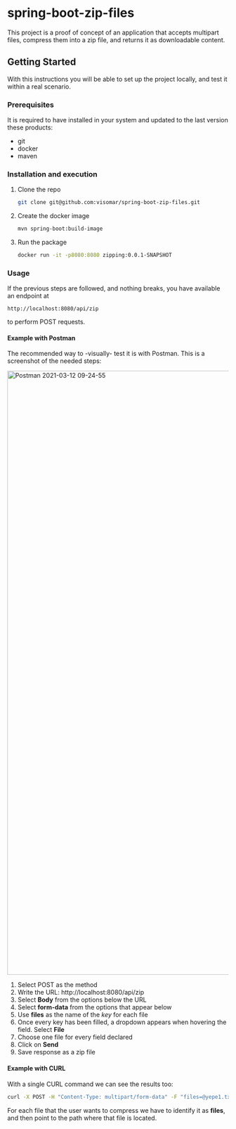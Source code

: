 # spring-boot-zip-files

This project is a proof of concept of an application that accepts multipart files, compress them into a zip file, and returns it as downloadable content.

## Getting Started

With this instructions you will be able to set up the project locally, and test it within a real scenario.

### Prerequisites

It is required to have installed in your system and updated to the last version these products:
* git
* docker
* maven

### Installation and execution

1. Clone the repo
   ```sh
   git clone git@github.com:visomar/spring-boot-zip-files.git
   ```
2. Create the docker image
   ```sh
   mvn spring-boot:build-image
   ```
3. Run the package
   ```sh
   docker run -it -p8080:8080 zipping:0.0.1-SNAPSHOT
   ```

### Usage

If the previous steps are followed, and nothing breaks, you have available an endpoint at
```
http://localhost:8080/api/zip
```
to perform POST requests.

#### Example with Postman

The recommended way to -visually- test it is with Postman. This is a screenshot of the needed steps:

<img width="1374" alt="Postman 2021-03-12 09-24-55" src="https://user-images.githubusercontent.com/7437402/110915468-f4d4b800-8317-11eb-86f3-98544381ae88.png">

1. Select POST as the method
2. Write the URL: http://localhost:8080/api/zip
3. Select **Body** from the options below the URL
4. Select **form-data** from the options that appear below
5. Use **files** as the name of the *key* for each file
6. Once every key has been filled, a dropdown appears when hovering the field. Select **File**
7. Choose one file for every field declared
8. Click on **Send**
9. Save response as a zip file

#### Example with CURL

With a single CURL command we can see the results too:

```sh
curl -X POST -H "Content-Type: multipart/form-data" -F "files=@yepe1.txt" -F "files=@../../bin/yepe/yepe2.txt" http://localhost:8080/api/zip --output response.zip
```

For each file that the user wants to compress we have to identify it as **files**, and then point to the path where that file is located.

